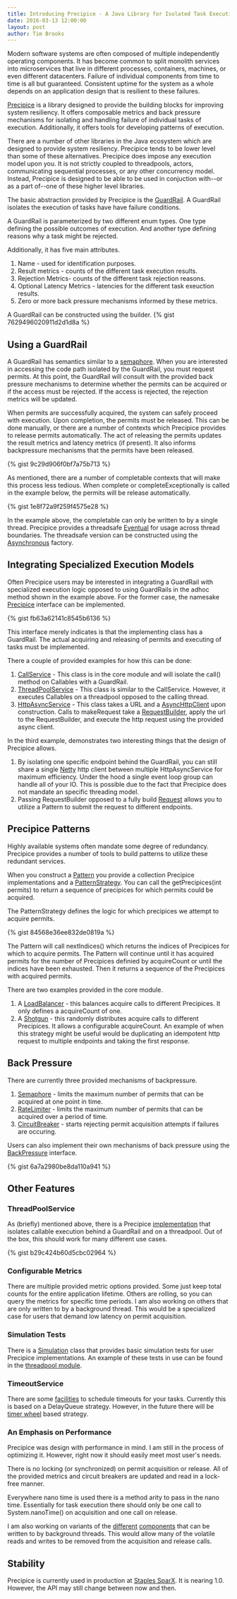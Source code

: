 ```yaml
---
title: Introducing Precipice - A Java Library for Isolated Task Execution
date: 2016-03-13 12:00:00
layout: post
author: Tim Brooks
---
```


Modern software systems are often composed of multiple independently operating components. It has become common to split monolith services into microservices that live in different processes, containers, machines, or even different datacenters. Failure of individual components from time to time is all but guaranteed. Consistent uptime for the system as a whole depends on an application design that is resilient to these failures. 

[Precipice](https://github.com/tbrooks8/Precipice) is a library designed to provide the building blocks for improving system resiliency. It offers composable metrics and back pressure mechanisms for isolating and handling failure of individual tasks of execution. Additionally, it offers tools for developing patterns of execution.

There are a number of other libraries in the Java ecosystem which are designed to provide system resiliency. Precipice tends to be lower level than some of these alternatives. Precipice does impose any execution model upon you. It is not strictly coupled to threadpools, actors, communicating sequential processes, or any other concurrency model. Instead, Precipice is designed to be able to be used in conjuction with--or as a part of--one of these higher level libraries.

The basic abstraction provided by Precipice is the [GuardRail](https://github.com/tbrooks8/Precipice/blob/master/precipice-core/src/main/java/net/uncontended/precipice/GuardRail.java). A GuardRail isolates the execution of tasks have have failure conditions.

A GuardRail is parameterized by two different enum types. One type defining the possible outcomes of execution. And another type defining reasons why a task might be rejected.

Additionally, it has five main attributes.
1. Name - used for identification purposes.
2. Result metrics - counts of the different task execution results.
3. Rejection Metrics- counts of the different task rejection reasons.
4. Optional Latency Metrics - latencies for the different task exeuction results.
5. Zero or more back pressure mechanisms informed by these metrics.

A GuardRail can be constructed using the builder.
{% gist 7629496020911d2d1d8a %}

## Using a GuardRail

A GuardRail has semantics similar to a [semaphore](https://en.wikipedia.org/wiki/Semaphore_(programming)). When you are interested in accessing the code path isolated by the GuardRail, you must request permits. At this point, the GuardRail will consult with the provided back pressure mechanisms to determine whether the permits can be acquired or if the access must be rejected. If the access is rejected, the rejection metrics will be updated.

When permits are successfully acquired, the system can safely proceed with execution. Upon completion, the permits must be released. This can be done manually, or there are a number of contexts which Precipice provides to release permits automatically. The act of releasing the permits updates the result metrics and latency metrics (if present). It also informs backpressure mechanisms that the permits have been released.

{% gist 9c29d906f0bf7a75b713 %}

As mentioned, there are a number of completable contexts that will make this process less tedious. When complete or completeExceptionally is called in the example below, the permits will be release automatically.

{% gist 1e8f72a9f259f4575e28 %}

In the example above, the completable can only be written to by a single thread. Precipice provides a threadsafe [Eventual](https://github.com/tbrooks8/Precipice/blob/master/precipice-core/src/main/java/net/uncontended/precipice/concurrent/Eventual.java) for usage across thread boundaries. The threadsafe version can be constructed using the [Asynchronous](https://github.com/tbrooks8/Precipice/blob/master/precipice-core/src/main/java/net/uncontended/precipice/factories/Asynchronous.java) factory.

## Integrating Specialized Execution Models

Often Precipice users may be interested in integrating a GuardRail with specialized execution logic opposed to using GuardRails in the adhoc method shown in the example above. For the former case, the namesake [Precipice](https://github.com/tbrooks8/Precipice/blob/master/precipice-core/src/main/java/net/uncontended/precipice/Precipice.java) interface can be implemented.

{% gist fb63a62141c8545b6136 %}

This interface merely indicates is that the implementing class has a GuardRail. The actual acquiring and releasing of permits and executing of tasks must be implemented.

There a couple of provided examples for how this can be done:

1. [CallService](https://github.com/tbrooks8/Precipice/blob/master/precipice-core/src/main/java/net/uncontended/precipice/CallService.java) - This class is in the core module and will isolate the call() method on Callables with a GuardRail.
2. [ThreadPoolService](https://github.com/tbrooks8/Precipice/blob/master/precipice-threadpool/src/main/java/net/uncontended/precipice/threadpool/ThreadPoolService.java) - This class is similar to the CallService. However, it executes Callables on a threadpool opposed to the calling thread.
3. [HttpAsyncService](https://github.com/tbrooks8/Precipice/blob/master/precipice-samples/src/main/java/net/uncontended/precipice/samples/http/HttpAsyncService.java) - This class takes a URL and a [AsyncHttpClient](link) upon construction. Calls to makeRequest take a [RequestBuilder](https://github.com/AsyncHttpClient/async-http-client/blob/master/client/src/main/java/org/asynchttpclient/RequestBuilder.java), apply the url to the RequestBuilder, and execute the http request using the provided async client.

In the third example, demonstrates two interesting things that the design of Precipice allows.

1. By isolating one specific endpoint behind the GuardRail, you can still share a single [Netty](http://netty.io/) http client between multiple HttpAsyncService for maximum efficiency. Under the hood a single event loop group can handle all of your IO. This is possible due to the fact that Precipice does not mandate an specific threading model.
2. Passing RequestBuilder opposed to a fully build [Request](https://github.com/AsyncHttpClient/async-http-client/blob/master/client/src/main/java/org/asynchttpclient/Request.java) allows you to utilize a Pattern to submit the request to different endpoints.

## Precipice Patterns

Highly available systems often mandate some degree of redundancy. Precipice provides a number of tools to build patterns to utilize these redundant services.

When you construct a [Pattern](https://github.com/tbrooks8/Precipice/blob/master/precipice-core/src/main/java/net/uncontended/precipice/pattern/Pattern.java) you provide a collection Precipice implementations and a [PatternStrategy](https://github.com/tbrooks8/Precipice/blob/master/precipice-core/src/main/java/net/uncontended/precipice/pattern/PatternStrategy.java). You can call the getPrecipices(int permits) to return a sequence of precipices for which permits could be acquired.

The PatternStrategy defines the logic for which precipices we attempt to acquire permits.

{% gist 84568e36ee832de0819a %}

The Pattern will call nextIndices() which returns the indices of Precipices for which to acquire permits. The Pattern will continue until it has acquired permits for the number of Precipices definied by acquireCount or until the indices have been exhausted. Then it returns a sequence of the Precipices with acquired permits.

There are two examples provided in the core module.
1. A [LoadBalancer](https://github.com/tbrooks8/Precipice/blob/master/precipice-core/src/main/java/net/uncontended/precipice/pattern/RoundRobinLoadBalancer.java) - this balances acquire calls to different Precipices. It only defines a acquireCount of one.
2. A [Shotgun](https://github.com/tbrooks8/Precipice/blob/master/precipice-core/src/main/java/net/uncontended/precipice/pattern/Shotgun.java) - this randomly distributes acquire calls to different Precipices. It allows a configurable acquireCount. An example of when this strategy might be useful would be duplicating an idempotent http request to multiple endpoints and taking the first response.

## Back Pressure

There are currently three provided mechanisms of backpressure. 

1. [Semaphore](https://github.com/tbrooks8/Precipice/tree/master/precipice-core/src/main/java/net/uncontended/precipice/semaphore) - limits the maximum number of permits that can be acquired at one point in time.
2. [RateLimiter](https://github.com/tbrooks8/Precipice/blob/master/precipice-core/src/main/java/net/uncontended/precipice/rate/RateLimiter.java) - limits the maximum number of permits that can be acquired over a period of time.
3. [CircuitBreaker](https://github.com/tbrooks8/Precipice/tree/master/precipice-core/src/main/java/net/uncontended/precipice/circuit) - starts rejecting permit acquisition attempts if failures are occuring.

Users can also implement their own mechanisms of back pressure using the [BackPressure](https://github.com/tbrooks8/Precipice/blob/master/precipice-core/src/main/java/net/uncontended/precipice/BackPressure.java) interface.

{% gist 6a7a2980be8da110a941 %}

## Other Features

### ThreadPoolService

As (briefly) mentioned above, there is a Precipice [implementation](https://github.com/tbrooks8/Precipice/blob/master/precipice-threadpool/src/main/java/net/uncontended/precipice/threadpool/ThreadPoolService.java) that isolates callable execution behind a GuardRail and on a threadpool. Out of the box, this should work for many different use cases.

{% gist b29c424b60d5cbc02964 %}

### Configurable Metrics

There are multiple provided metric options provided. Some just keep total counts for the entire application lifetime. Others are rolling, so you can query the metrics for specific time periods. I am also working on others that are only written to by a background thread. This would be a specialized case for users that demand low latency on permit acquisition.

### Simulation Tests

There is a [Simulation](https://github.com/tbrooks8/Precipice/blob/master/precipice-core/src/main/java/net/uncontended/precipice/util/Simulation.java) class that provides basic simulation tests for user Precipice implementations. An example of these tests in use can be found in the [threadpool module](https://github.com/tbrooks8/Precipice/blob/master/precipice-threadpool/src/test/java/net/uncontended/precipice/threadpool/ThreadPoolServiceTest.java#L179).

### TimeoutService

There are some [facilities](https://github.com/tbrooks8/Precipice/tree/master/precipice-core/src/main/java/net/uncontended/precipice/timeout) to schedule timeouts for your tasks. Currently this is based on a DelayQueue strategy. However, in the future there will be [timer wheel](http://netty.io/4.0/api/io/netty/util/HashedWheelTimer.html) based strategy.

### An Emphasis on Performance

Precipice was design with performance in mind. I am still in the process of optimizing it. However, right now it should easily meet most user's needs.

There is no locking (or synchronized) on permit acquisition or release. All of the provided metrics and circuit breakers are updated and read in a lock-free manner. 

Everywhere nano time is used there is a method arity to pass in the nano time. Essentially for task execution there should only be one call to System.nanoTime() on acquisition and one call on release.

I am also working on variants of the [different](https://github.com/tbrooks8/Precipice/blob/master/precipice-core/src/main/java/net/uncontended/precipice/metrics/experimental/SWCountMetrics.java) [components](https://github.com/tbrooks8/Precipice/blob/master/precipice-core/src/main/java/net/uncontended/precipice/circuit/SWCircuitBreaker.java) that can be written to by background threads. This would allow many of the volatile reads and writes to be removed from the acquisition and release calls.

## Stability

Precipice is currently used in production at [Staples SparX](http://www.staples-sparx.com/). It is nearing 1.0. However, the API may still change between now and then.